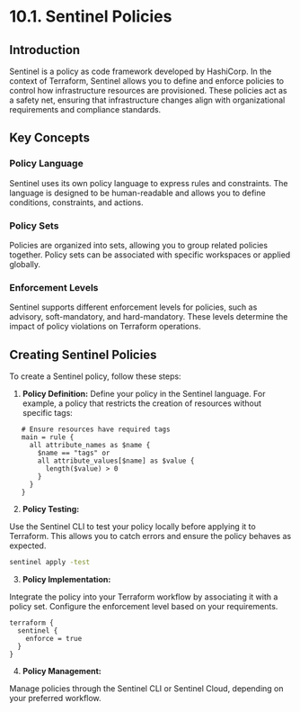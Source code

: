 # 10.1. Sentinel Policies

## Introduction

Sentinel is a policy as code framework developed by HashiCorp. In the context of Terraform, Sentinel allows you to define and enforce policies to control how infrastructure resources are provisioned. These policies act as a safety net, ensuring that infrastructure changes align with organizational requirements and compliance standards.

## Key Concepts

### Policy Language

Sentinel uses its own policy language to express rules and constraints. The language is designed to be human-readable and allows you to define conditions, constraints, and actions.

### Policy Sets

Policies are organized into sets, allowing you to group related policies together. Policy sets can be associated with specific workspaces or applied globally.

### Enforcement Levels

Sentinel supports different enforcement levels for policies, such as advisory, soft-mandatory, and hard-mandatory. These levels determine the impact of policy violations on Terraform operations.

## Creating Sentinel Policies

To create a Sentinel policy, follow these steps:

1. **Policy Definition:**
   Define your policy in the Sentinel language. For example, a policy that restricts the creation of resources without specific tags:

```
   # Ensure resources have required tags
   main = rule {
     all attribute_names as $name {
       $name == "tags" or
       all attribute_values[$name] as $value {
         length($value) > 0
       }
     }
   }
  ```

2. **Policy Testing:**

Use the Sentinel CLI to test your policy locally before applying it to Terraform. This allows you to catch errors and ensure the policy behaves as expected.

```bash
sentinel apply -test
```

3. **Policy Implementation:**
   
Integrate the policy into your Terraform workflow by associating it with a policy set. Configure the enforcement level based on your requirements.

```hcl
terraform {
  sentinel {
    enforce = true
  }
}
```

4. **Policy Management:**
   
Manage policies through the Sentinel CLI or Sentinel Cloud, depending on your preferred workflow.
